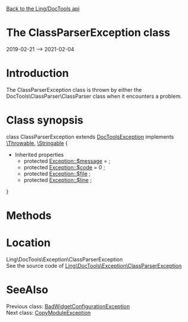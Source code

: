 [Back to the Ling/DocTools api](https://github.com/lingtalfi/DocTools/blob/master/doc/api/Ling/DocTools.md)



The ClassParserException class
================
2019-02-21 --> 2021-02-04






Introduction
============

The ClassParserException class is thrown by either the
DocTools\ClassParser\ClassParser class when it encounters a problem.



Class synopsis
==============


class <span class="pl-k">ClassParserException</span> extends [DocToolsException](https://github.com/lingtalfi/DocTools/blob/master/doc/api/Ling/DocTools/Exception/DocToolsException.md) implements [\Throwable](http://php.net/manual/en/class.throwable.php), [\Stringable](https://wiki.php.net/rfc/stringable) {

- Inherited properties
    - protected  [Exception::$message](#property-message) =  ;
    - protected  [Exception::$code](#property-code) = 0 ;
    - protected  [Exception::$file](#property-file) ;
    - protected  [Exception::$line](#property-line) ;

}






Methods
==============






Location
=============
Ling\DocTools\Exception\ClassParserException<br>
See the source code of [Ling\DocTools\Exception\ClassParserException](https://github.com/lingtalfi/DocTools/blob/master/Exception/ClassParserException.php)



SeeAlso
==============
Previous class: [BadWidgetConfigurationException](https://github.com/lingtalfi/DocTools/blob/master/doc/api/Ling/DocTools/Exception/BadWidgetConfigurationException.md)<br>Next class: [CopyModuleException](https://github.com/lingtalfi/DocTools/blob/master/doc/api/Ling/DocTools/Exception/CopyModuleException.md)<br>
